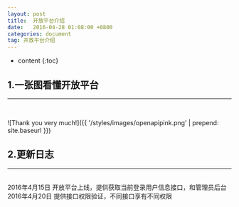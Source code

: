 ```yaml
---
layout: post
title:  开放平台介绍
date:   2016-04-28 01:08:00 +0800
categories: document
tag: 开放平台介绍
---
```


* content
{:toc}


1.一张图看懂开放平台
------------------------------
<hr>
<br>

![Thank you very much!]({{ '/styles/images/openapipink.png' | prepend: site.baseurl }})
<br>

2.更新日志
------------------------------
<hr>
<br>
2016年4月15日 开放平台上线，提供获取当前登录用户信息接口，和管理员后台
<br>
2016年4月20日 提供接口权限验证，不同接口享有不同权限
